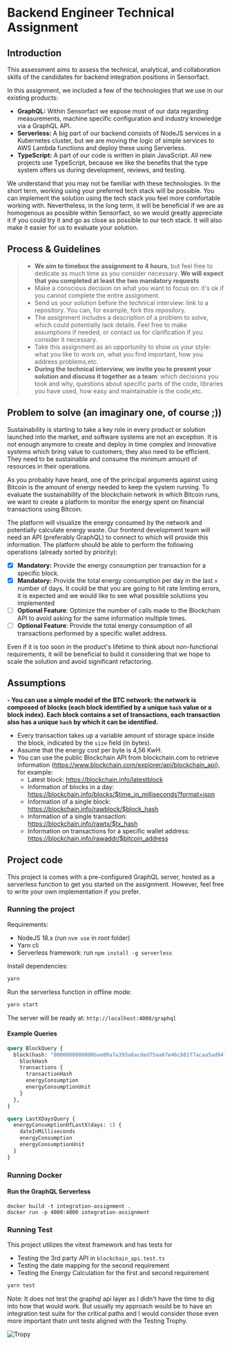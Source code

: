 # Backend Engineer Technical Assignment
## Introduction
This assessment aims to assess the technical, analytical, and collaboration skills of
the candidates for backend integration positions in Sensorfact.

In this assignment, we included a few of the technologies that we use in our
existing products:

- **GraphQL:**
  Within Sensorfact we expose most of our data regarding measurements, machine
  specific configuration and industry knowledge via a GraphQL API.
- **Serverless:**
  A big part of our backend consists of NodeJS services in a
  Kubernetes cluster, but we are moving the logic of simple services to AWS Lambda
  functions and deploy these using Serverless.
- **TypeScript:**
  A part of our code is written in plain JavaScript. All
  new projects use TypeScript, because we like the benefits that the type system
  offers us during development, reviews, and testing.

We understand that you may not be familiar with these technologies. In the short term, working using your preferred 
tech stack will be possible. You can implement the solution using the tech stack you feel more comfortable
working with. Nevertheless, in the long term, it will be beneficial if we are as homogenous as possible within 
Sensorfact, so we would greatly appreciate it if you could try it and go as close as possible to our tech stack. 
It will also make it easier for us to evaluate your solution.

## Process & Guidelines

>- **We aim to timebox the assignment to 4 hours**, but feel free to dedicate as much time as you consider necessary. **We
   will expect that you completed at least the two mandatory requests**
>- Make a conscious decision on what you want to focus on: it's ok if you
   cannot complete the entire assignment.
>- Send us your solution before the technical interview: link to a repository.
   You can, for example, fork this repository.
>- The assignment includes a description of a problem to solve, which could potentially lack
   details. Feel free to make assumptions if needed, or contact us for clarification if you consider it necessary.
>- Take this assignment as an opportunity to show us your style: what you like to
   work on, what you find important, how you address problems,etc.
>- **During the technical interview, we invite you to present your solution and discuss
   it together as a team**: which decisions you took and why, questions about specific parts of the code,
   libraries you have used, how easy and maintainable is the code,etc.

## Problem to solve (an imaginary one, of course ;))

Sustainability is starting to take a key role in every product or solution launched into the market, and software
systems are not an exception. It is not enough anymore to create and deploy in time complex and innovative
systems which bring value to customers; they also need to be efficient. They need to
be sustainable and consume the minimum amount of resources in their operations.

As you probably have heard, one of the principal arguments against using Bitcoin is the amount of energy needed to keep
the system running. To evaluate the sustainability of the blockchain network in which Bitcoin runs, we
want to create a platform to monitor the energy spent on financial transactions using Bitcoin.

The platform will visualize the energy consumed by the network and potentially calculate energy waste. Our frontend
development team will need an API (preferably GraphQL) to connect to which will provide this information. The platform should
be able to perform the following operations (already sorted by priority):

- [x] **Mandatory:** Provide the energy consumption per transaction for a specific block.
- [x] **Mandatory:** Provide the total energy consumption per day in the last `x` number of days. It could be that you are going to hit rate limiting
  errors, it is expected and we would like to see what possible solutions you implemented
- [ ] **Optional Feature**: Optimize the number of calls made to the Blockchain API to avoid asking for the
  same information multiple times.
- [ ] **Optional Feature**: Provide the total energy consumption of all transactions performed by a specific wallet address.

Even if it is too soon in the product's lifetime to think about non-functional requirements, it will be beneficial to
build it considering that we hope to scale the solution and avoid significant refactoring.

## Assumptions

**- You can use a simple model of the BTC network: the network is composed of blocks (each block identified by a unique `hash` value
or a block index). Each block contains a set of transactions, each transaction also has a unique `hash` by which it can be identified.**
- Every transaction takes up a variable amount of storage space inside the block, indicated by the `size` field (in bytes).
- Assume that the energy cost per byte is 4,56 KwH.
- You can use the public Blockchain API from blockchain.com to retrieve information
  (https://www.blockchain.com/explorer/api/blockchain_api), for example:
    - Latest block: https://blockchain.info/latestblock
    - Information of blocks in a day: https://blockchain.info/blocks/$time_in_milliseconds?format=json
    - Information of a single block: https://blockchain.info/rawblock/$block_hash
    - Information of a single transaction: https://blockchain.info/rawtx/$tx_hash
    - Information on transactions for a specific wallet address: https://blockchain.info/rawaddr/$bitcoin_address

## Project code
This project is comes with a pre-configured GraphQL server, hosted as a serverless
function to get you started on the assignment. However, feel free to write your
own implementation if you prefer.

### Running the project
Requirements:
- NodeJS 18.x (run `nvm use` in root folder)
- Yarn cli
- Serverless framework: run `npm install -g serverless`

Install dependencies:

```sh
yarn
```

Run the serverless function in offline mode:

```sh
yarn start
```

The server will be ready at: `http://localhost:4000/graphql`

#### Example Queries

```graphQL
query BlockQuery {
  block(hash: "0000000000000bae09a7a393a8acded75aa67e46cb81f7acaa5ad94f9eacd103") {
    blockHash
    transactions {
      transactionHash
      energyConsumption
      energyConsumptionUnit
    }
  },
}

query LastXDaysQuery {
  energyConsumptionOfLastX(days: 1) {
    dateInMilliseconds
    energyConsumption
    energyConsumptionUnit
  }
}
```

### Running Docker

#### Run the GraphQL Serverless
```
docker build -t integration-assignment .
docker run -p 4000:4000 integration-assignment
```

### Running Test

This project utilizes the vitest framework and has tests for
- Testing the 3rd party API in `blockchain_api.test.ts`
- Testing the date mapping for the second requirement
- Testing the Energy Calculation for the first and second requirement

```sh
yarn test
```

Note: It does not test the graphql api layer as I didn't have the time to dig into how that would work. But usually my approach would be to have an integration test suite for the critical paths and I would consider those even more important thatn unit tests aligned with the Testing Trophy.

![Tropy](https://dzrge5zzbsh6q.cloudfront.net/Testing-Pyramid_Figure-4.jpg)


